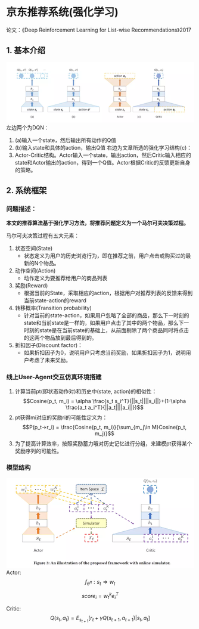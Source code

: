 # 京东推荐系统(强化学习)
论文：《Deep Reinforcement Learning for List-wise Recommendations》2017
## 1. 基本介绍 
![京东推荐网络](../image/京东推荐网络.png)
左边两个为DQN：
   1. (a)输入一个state，然后输出所有动作的Q值
   2. (b)输入state和具体的action，输出Q值
右边为文章所选的强化学习结构(c)：
   1. Actor-Critic结构。Actor输入一个state，输出action，然后Critic输入相应的state和Actor输出的action，得到一个Q值。Actor根据Critic的反馈更新自身的策略。

## 2. 系统框架
### 问题描述：
**本文的推荐算法基于强化学习方法，将推荐问题定义为一个马尔可夫决策过程。**

马尔可夫决策过程有五大元素：
1. 状态空间(State)
   * 状态定义为用户的历史浏览行为，即在推荐之前，用户点击或购买过的最新的N个物品。
2. 动作空间(Action)
   * 动作定义为要推荐给用户的商品列表
3. 奖励(Reward)
   * 根据当前的State，采取相应的action，根据用户对推荐列表的反馈来得到当前state-action的reward
4. 转移概率(Transition probability)
   * 针对当前的state-action，如果用户忽略了全部的商品，那么下一时刻的state和当前state是一样的，如果用户点击了其中的两个物品，那么下一时刻的state是在当前state的基础上，从前面剔除了两个商品同时将点击的这两个物品放到最后得到的。
5. 折扣因子(Discount factor)：
   * 如果折扣因子为0，说明用户只考虑当前奖励，如果折扣因子为1，说明用户考虑了未来奖励。

### 线上User-Agent交互仿真环境搭建
1. 计算当前pt(即状态动作对)和历史中(state, action)的相似性：
$$Cosine(p_t, m_i) = \alpha \frac{s_t s_i^T}{||s_t||||s_i||}+(1-\alpha \frac{a_t a_i^T}{||a_t||||a_i||})$$
2. pt获得mi对应的奖励ri的可能性定义为：
$$P(p_t->r_i) = \frac{Cosine(p_t, m_i)}{\sum_{m_j\in M}Cosine(p_t, m_j)}$$
3. 为了提高计算效率，按照奖励蓄力哦对历史记忆进行分组，来建模pt获得某个奖励序列的可能性。
 
### 模型结构
![京东推荐系统模型结构](../image/京东推荐系统模型结构.png)
Actor:
$$f_{\theta^\pi}:s_t \Rightarrow w_t$$

$$score_i = w_t^ke_i^T$$

Critic:
$$Q(s_t, a_t) = E_{s_{t+1}}[r_t+\gamma Q(s_{t+1}, a_{t+1})|s_t,a_t]$$